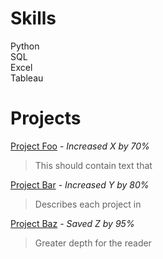 # Skills
Python<br>
SQL<br>
Excel<br>
Tableau<br>

# Projects
[Project Foo]('') - _Increased X by 70%_<br>
> This should contain text that

[Project Bar]('') - _Increased Y by 80%_<br>
> Describes each project in

[Project Baz]('') - _Saved Z by 95%_<br>
> Greater depth for the reader
